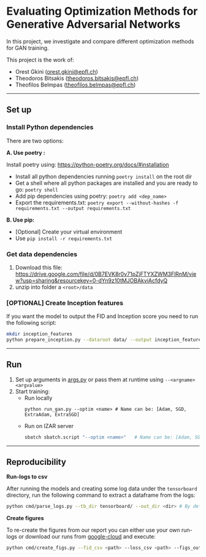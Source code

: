 # Evaluating Optimization Methods for Generative Adversarial Networks

In this project, we investigate and compare different optimization methods for GAN training.

This project is the work of:
* Orest Gkini (orest.gkini@epfl.ch)
* Theodoros Bitsakis (theodoros.bitsakis@epfl.ch)
* Theofilos Belmpas (theofilos.belmpas@epfl.ch)

<hr>

## Set up

### Install Python dependencies

There are two options:

**A. Use poetry :**

Install poetry using:  https://python-poetry.org/docs/#installation

* Install all python dependencies running `poetry install` on the root dir
* Get a shell where all python packages are installed and you are ready to go: `poetry shell`
* Add pip dependencies using poetry: `poetry add <dep_name>`
* Export the requirements.txt: `poetry export --without-hashes -f requirements.txt --output requirements.txt`

**B. Use pip:**

* [Optional] Create your virtual environment
* Use `pip install -r requirements.txt`

### Get data dependencies

1. Download this file: https://drive.google.com/file/d/0B7EVK8r0v71pZjFTYXZWM3FlRnM/view?usp=sharing&resourcekey=0-dYn9z10tMJOBAkviAcfdyQ
2. unzip into folder a `<root>/data`

### [OPTIONAL] Create Inception features

If you want the model to output the FID and Inception score you need to run the following script:
```bash
mkdir inception_features
python prepare_inception.py --dataroot data/ --output inception_features/celeb_features.pkl
```

<hr>

## Run

1. Set up arguments in [args.py](./src/args.py) or pass them at runtime using `--<argname> <argvalue>`
2. Start training:
    * Run locally
        ```
        python run_gan.py --optim <name> # Name can be: [Adam, SGD, ExtraAdam, ExtraSGD]
        ```
    * Run on IZAR server
        ```bash
        sbatch sbatch.script "--optim <name>"   # Name can be: [Adam, SGD, ExtraAdam, ExtraSGD]
        ```

<hr>

## Reproducibility

**Run-logs to csv**

After running the models and creating some log data under the `tensorboard` directory, run the following command to extract a dataframe from the logs:
```bash
python cmd/parse_logs.py --tb_dir tensorboard/ --out_dir <dir> # By default we output on tensorboard, but if you change it make sure to change this, too
```

**Create figures**

To re-create the figures from our report you can either use your own run-logs or download our runs from [google-cloud](https://drive.google.com/file/d/1fMa3u94tJV4WGxNtBagzc-z3GqEonu_M/view?usp=sharing) and execute:
```bash
python cmd/create_figs.py --fid_csv <path> --loss_csv <path> --figs_output <dir>
```
